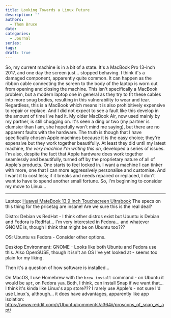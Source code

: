 ```yaml
---
title: Looking Towards a Linux Future
description: ''
authors:
  - Thom Bruce
date:
categories:
  - Journal
series:
tags:
draft: true
---
```


So, my current machine is in a bit of a state. It's a MacBook Pro 13-inch 2017, and one day the screen just... stopped behaving. I think it's a damaged component, apparently quite common. It can happen as the ribbon cable connecting the screen to the body of the laptop is worn out from opening and closing the machine. This isn't specifically a MacBook problem, but a modern laptop one in general as they try to fit these cables into more snug bodies, resulting in this vulnerability to wear and tear. Regardless, this is a MacBook which means it is also prohibitively expensive to repair or replace. And I did not expect to see a fault like this develop in the amount of time I've had it. My older MacBook Air, now used mainly by my partner, is still chugging on. It's seen a ding or two (my partner is clumsier than I am, she hopefully won't mind me saying), but there are no apparent faults with the hardware. The truth is though that I have specifically chosen Apple machines because it is the easy choice; they're expensive but they work together beautifully. At least they did until my latest machine, _the very machine I'm writing this on_, developed a series of issues. I'm also, despite the fact that Apple hardware does work together seamlessly and beautifully, turned off by the proprietary nature of all of Apple's products. One starts to feel locked in. I want a machine I can tinker with more, one that I can more aggressively personalise and customise. And I want it to cost less; if it breaks and needs repaired or replaced, I don't want to have to spend another small fortune. So, I'm beginning to consider my move to Linux...

---

Laptop: [Huawei MateBook 13.9 Inch Touchscreen Ultrabook](https://www.amazon.co.uk/HUAWEI-MateBook-13-9-Inch-Touchscreen-Ultrabook/dp/B088HX5WMS/ref=psdc_429886031_t4_B08PT6VSGK)
The specs on this thing for the pricetag are insane! Are we sure this is the real deal?

Distro: Debian vs RedHat - I think other distros exist but Ubuntu is Debian and Fedora is RedHat... I'm very interested in Fedora... and whatever GNOME is, though I think that might be on Ubuntu too???

OS: Ubuntu vs Fedora - Consider other options.

Desktop Environment: GNOME - Looks like both Ubuntu and Fedora use this. Also OpenSUSE, though it isn't an OS I've yet looked at - seems too plain for my liking.

Then it's a question of how software is installed...

On MacOS, I use Homebrew with the `brew install` command - on Ubuntu it would be `apt`, on Fedora `yum`. Both, I think, can install Snap if we want that... I think it's kinda like Linux's app store??? I rarely use Apple's - not sure I'd use Linux's, although... it does have advantages, apparently like app isolation: https://www.reddit.com/r/Ubuntu/comments/a364ii/proscons_of_snap_vs_apt/

